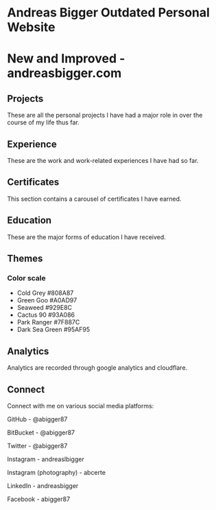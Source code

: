 # Andreas Bigger Outdated Personal Website
# New and Improved - andreasbigger.com

## Projects

These are all the personal projects I have had a major role in over the course of my life thus far.

## Experience

These are the work and work-related experiences I have had so far.

## Certificates

This section contains a carousel of certificates I have earned.

## Education

These are the major forms of education I have received.

## Themes

### Color scale

* Cold Grey #808A87
* Green Goo #A0AD97
* Seaweed #929E8C
* Cactus 90 #93A086
* Park Ranger #7F887C
* Dark Sea Green #95AF95

## Analytics

Analytics are recorded through google analytics and cloudflare.

## Connect

Connect with me on various social media platforms:


GitHub - @abigger87

BitBucket - @abigger87

Twitter - @abigger87

Instagram - andreaslbigger

Instagram (photography) - abcerte

LinkedIn - andreasbigger

Facebook - abigger87
